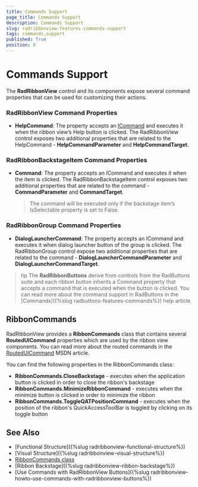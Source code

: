 ```yaml
---
title: Commands Support
page_title: Commands Support
description: Commands Support
slug: radribbonview-features-commands-support
tags: commands,support
published: True
position: 0
---
```


# Commands Support

The __RadRibbonView__ control and its components expose several command properties that can be used for customizing their actions.

### RadRibbonView Command Properties

* __HelpCommand__: The property accepts an [ICommand](https://msdn.microsoft.com/en-us/library/system.windows.input.icommand%28v=vs.110%29.aspx) and executes it when the ribbon view’s Help button is clicked. The RadRibbonView control exposes two additional properties that are related to the HelpCommand - __HelpCommandParameter__ and __HelpCommandTarget__.

### RadRibbonBackstageItem Command Properties

* __Command__: The property accepts an ICommand and executes it when the item is clicked. The RadRibbonBackstageItem control exposes two additional properties that are related to the command - __CommandParameter__ and __CommandTarget__.

	>The command will be executed only if the backstage item’s IsSelectable property is set to False.

### RadRibbonGroup Command Properties

* __DialogLauncherCommand__: The property accepts an ICommand and executes it when dialog launcher button of the group is clicked. The RadRibbonGroup control expose two additional properties that are related to the command - __DialogLauncherCommandParameter__ and __DialogLauncherCommandTarget__.

>tip The __RadRibbonButtons__ derive from controls from the RadButtons suite and each ribbon button inherits a Command property that accepts a command that is executed when the button is clicked. You can read more about the command support in RadButtons in the [Commands]({%slug radbuttons-features-commands%}) help article.

## RibbonCommands

RadRibbonView provides a __RibbonCommands__ class that contains several __RoutedUICommand__ properties which are used by the ribbon view components. You can read more about the routed commands in the [RoutedUICommand](https://msdn.microsoft.com/en-us/library/system.windows.input.routeduicommand(v=vs.110).aspx) MSDN article.

You can find the following properties in the RibbonCommands class:
* __RibbonCommands.CloseBackstage__ - executes when the application button is clicked in order to close the ribbon's backstage
* __RibbonCommands.MinimizeRibbonCommand__ - executes when the minimize button is clicked in order to minimize the ribbon
* __RibbonCommands.ToggleQATPositionCommand__ - executes when the position of the ribbon's QuickAccessToolBar is toggled by clicking on its toggle button

## See Also
* [Functional Structure]({%slug radribbonview-functional-structure%})
* [Visual Structure]({%slug radribbonview-visual-structure%})
* [RibbonCommands class](http://docs.telerik.com/devtools/wpf/api/html/t_telerik_windows_controls_ribboncommands.htm)
* [Ribbon Backstage]({%slug radribbonview-ribbon-backstage%})
* [Use Commands with RadRibbonView Buttons]({%slug radribbonview-howto-use-commands-with-radribbonview-buttons%})